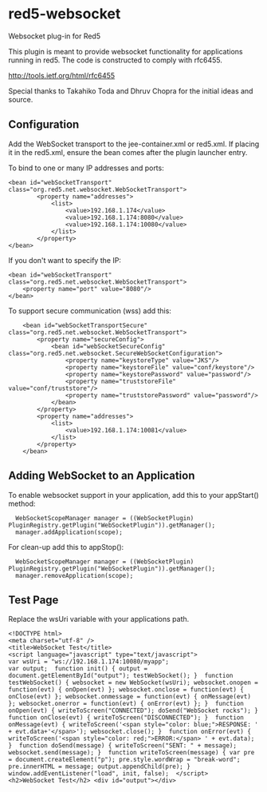 red5-websocket
==============

Websocket plug-in for Red5

This plugin is meant to provide websocket functionality for applications running in red5. The code is constructed to comply with rfc6455.

http://tools.ietf.org/html/rfc6455

Special thanks to Takahiko Toda and Dhruv Chopra for the initial ideas and source.

Configuration
--------------

Add the WebSocket transport to the jee-container.xml or red5.xml. If placing it in the red5.xml, ensure the bean comes after the plugin launcher entry.

To bind to one or many IP addresses and ports:
```
<bean id="webSocketTransport" class="org.red5.net.websocket.WebSocketTransport">
        <property name="addresses">
            <list>
            	<value>192.168.1.174</value>
            	<value>192.168.1.174:8080</value>
            	<value>192.168.1.174:10080</value>
            </list>
        </property>
</bean>
```

If you don't want to specify the IP:
```
<bean id="webSocketTransport" class="org.red5.net.websocket.WebSocketTransport">
	<property name="port" value="8080"/>
</bean>

```
To support secure communication (wss) add this:

```
    <bean id="webSocketTransportSecure" class="org.red5.net.websocket.WebSocketTransport">
        <property name="secureConfig">
            <bean id="webSocketSecureConfig" class="org.red5.net.websocket.SecureWebSocketConfiguration">
                <property name="keystoreType" value="JKS"/>
                <property name="keystoreFile" value="conf/keystore"/>
                <property name="keystorePassword" value="password"/>
                <property name="truststoreFile" value="conf/truststore"/>
                <property name="truststorePassword" value="password"/>
            </bean>
        </property>
        <property name="addresses">
            <list>
                <value>192.168.1.174:10081</value>
            </list>
        </property>
    </bean>
```

Adding WebSocket to an Application
------------------------

To enable websocket support in your application, add this to your appStart() method:

```
  WebSocketScopeManager manager = ((WebSocketPlugin) PluginRegistry.getPlugin("WebSocketPlugin")).getManager();
  manager.addApplication(scope);
```

For clean-up add this to appStop():

```
  WebSocketScopeManager manager = ((WebSocketPlugin) PluginRegistry.getPlugin("WebSocketPlugin")).getManager();
  manager.removeApplication(scope);
```

Test Page
-------------------

Replace the wsUri variable with your applications path.

```
<!DOCTYPE html>  
<meta charset="utf-8" />  
<title>WebSocket Test</title>  
<script language="javascript" type="text/javascript">  
var wsUri = "ws://192.168.1.174:10080/myapp"; 
var output;  function init() { output = document.getElementById("output"); testWebSocket(); }  function testWebSocket() { websocket = new WebSocket(wsUri); websocket.onopen = function(evt) { onOpen(evt) }; websocket.onclose = function(evt) { onClose(evt) }; websocket.onmessage = function(evt) { onMessage(evt) }; websocket.onerror = function(evt) { onError(evt) }; }  function onOpen(evt) { writeToScreen("CONNECTED"); doSend("WebSocket rocks"); }  function onClose(evt) { writeToScreen("DISCONNECTED"); }  function onMessage(evt) { writeToScreen('<span style="color: blue;">RESPONSE: ' + evt.data+'</span>'); websocket.close(); }  function onError(evt) { writeToScreen('<span style="color: red;">ERROR:</span> ' + evt.data); }  function doSend(message) { writeToScreen("SENT: " + message);  websocket.send(message); }  function writeToScreen(message) { var pre = document.createElement("p"); pre.style.wordWrap = "break-word"; pre.innerHTML = message; output.appendChild(pre); }  window.addEventListener("load", init, false);  </script>  <h2>WebSocket Test</h2> <div id="output"></div>
```

